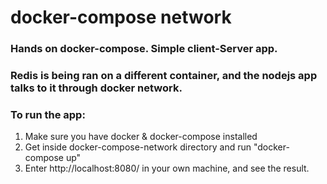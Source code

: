 # docker-compose network
### Hands on docker-compose. Simple client-Server app. 
### Redis is being ran on a different container, and the nodejs app talks to it through docker network.
### To run the app:
  1. Make sure you have docker & docker-compose installed
  2. Get inside docker-compose-network directory and run "docker-compose up"
  3. Enter http://localhost:8080/ in your own machine, and see the result.

